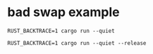 # bad swap example

``` shell
RUST_BACKTRACE=1 cargo run --quiet

RUST_BACKTRACE=1 cargo run --quiet --release
```
